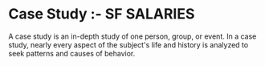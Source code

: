 # Case Study :- SF SALARIES
A case study is an in-depth study of one person, group, or event. In a case study, nearly every aspect of the subject's life and history is analyzed to seek patterns and causes of behavior.

